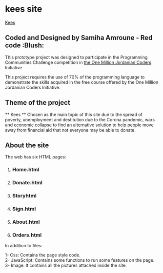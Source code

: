 # kees site
[Kees](https://github.com/Samzizo/Kees/blob/main/image/logo.png)

## Coded and Designed by Samiha Amroune - Red code :Blush: 

This prototype project was designed to participate in the Programming Communities Challenge competition in [the One Million Jordanian Coders](https://jordaniancoders.com/) Initiative

This project requires the use of 70% of the programming language to demonstrate the skills acquired in the free course offered by the One Million Jordanian Coders Initiative.

## Theme of the project

** Kees ** Chosen as the main topic of this site due to the spread of poverty, unemployment and destitution due to the Corona pandemic, wars and economic collapse to find an alternative solution to help people move away from financial aid that not everyone may be able to donate.


## About the site

The web has six HTML pages:

1. ### Home.html
2. ### Donate.html
3. ### Storyhtml
4. ### Sign.html
5. ### About.html
6. ### Orders.html

In addition to files:

1- Css: Contains the page style code. <br>
2- JavaScript: Contains some functions to run some features on the page.<br>
3- Image: It contains all the pictures attached inside the site.
